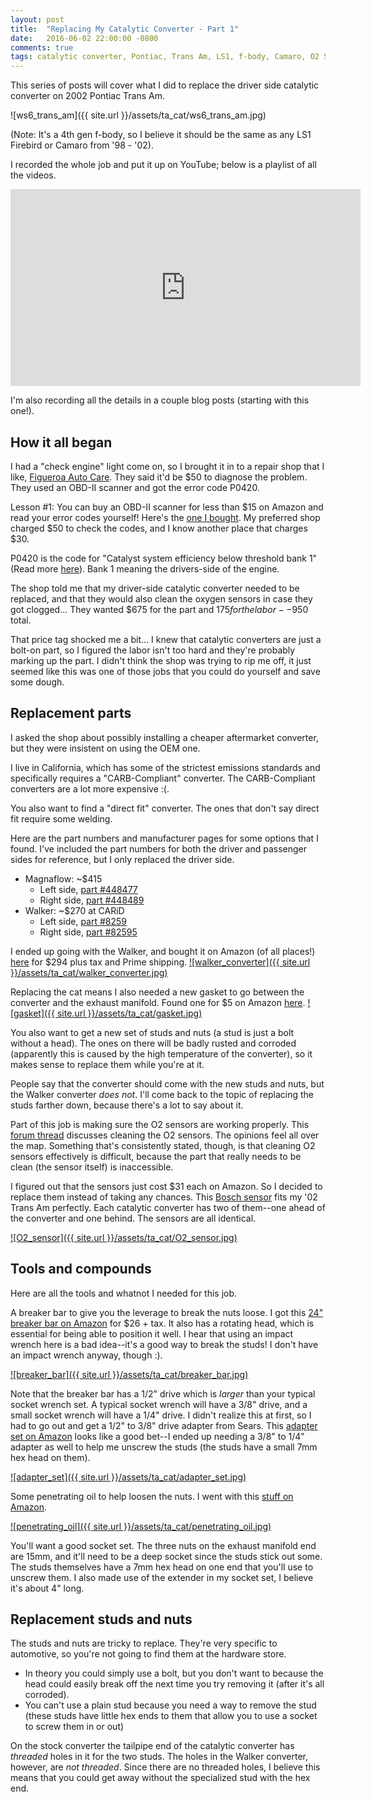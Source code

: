 ```yaml
---
layout: post
title:  "Replacing My Catalytic Converter - Part 1"
date:   2016-06-02 22:00:00 -0800
comments: true
tags: catalytic converter, Pontiac, Trans Am, LS1, f-body, Camaro, O2 Sensor, replace, gasket, exhaust
---
```


This series of posts will cover what I did to replace the driver side catalytic converter on 2002 Pontiac Trans Am. 

![ws6_trans_am]({{ site.url }}/assets/ta_cat/ws6_trans_am.jpg)

(Note: It's a 4th gen f-body, so I believe it should be the same as any LS1 Firebird or Camaro from '98 - '02).

I recorded the whole job and put it up on YouTube; below is a playlist of all the videos.

<iframe width="560" height="315" src="https://www.youtube.com/embed/videoseries?list=PL5ZijMzZWWhe09WfR8lttnx4CrMRcafPm" frameborder="0" allowfullscreen></iframe>

I'm also recording all the details in a couple blog posts (starting with this one!).

## How it all began
I had a "check engine" light come on, so I brought it in to a repair shop that I like, [Figueroa Auto Care](http://www.yelp.com/biz/figueroa-street-complete-auto-care-santa-barbara "Figueroa Auto Care on Yelp"). They said it'd be $50 to diagnose the problem. They used an OBD-II scanner and got the error code P0420. 

<div class="message">
Lesson #1: You can buy an OBD-II scanner for less than $15 on Amazon and read your error codes yourself! Here's the <a href="http://amzn.to/1YKw7jY">one I bought</a>. My preferred shop charged $50 to check the codes, and I know another place that charges $30.
</div>

P0420 is the code for "Catalyst system efficiency below threshold bank 1" (Read more [here](http://www.obd-codes.com/p0420)). Bank 1 meaning the drivers-side of the engine.

The shop told me that my driver-side catalytic converter needed to be replaced, and that they would also clean the oxygen sensors in case they got clogged... They wanted $675 for the part and $175 for the labor--$950 total. 

That price tag shocked me a bit... I knew that catalytic converters are just a bolt-on part, so I figured the labor isn't too hard and they're probably marking up the part. I didn't think the shop was trying to rip me off, it just seemed like this was one of those jobs that you could do yourself and save some dough.

## Replacement parts
I asked the shop about possibly installing a cheaper aftermarket converter, but they were insistent on using the OEM one.  

I live in California, which has some of the strictest emissions standards and specifically requires a "CARB-Compliant" converter. The CARB-Compliant converters are a lot more expensive :(.

You also want to find a "direct fit" converter. The ones that don't say direct fit require some welding.

Here are the part numbers and manufacturer pages for some options that I found. I've included the part numbers for both the driver and passenger sides for reference, but I only replaced the driver side.

* Magnaflow:	~$415
  * Left side, [part #448477](https://www.magnaflow.com/products?partNumber=448477)
  * Right side, [part #448489](https://www.magnaflow.com/products?partNumber=448489)
* Walker:	~$270 at CARiD
  * Left side, [part #8259](http://www.walkerexhaust.com/catalog/carb-converters/e-catalog-lookup/82598)
  * Right side, [part #82595](http://www.walkerexhaust.com/catalog/carb-converters/e-catalog-lookup/82595)

I ended up going with the Walker, and bought it on Amazon (of all places!) [here](http://amzn.to/1WzCBVc) for $294 plus tax and Prime shipping.
[![walker_converter]({{ site.url }}/assets/ta_cat/walker_converter.jpg)](http://amzn.to/1WzCBVc)

Replacing the cat means I also needed a new gasket to go between the converter and the exhaust manifold. Found one for $5 on Amazon [here](http://amzn.to/20XYCM3).
[![gasket]({{ site.url }}/assets/ta_cat/gasket.jpg)](http://amzn.to/20XYCM3)

You also want to get a new set of studs and nuts (a stud is just a bolt without a head). The ones on there will be badly rusted and corroded (apparently this is caused by the high temperature of the converter), so it makes sense to replace them while you're at it.

People say that the converter should come with the new studs and nuts, but the Walker converter *does not*. I'll come back to the topic of replacing the studs farther down, because there's a lot to say about it.

Part of this job is making sure the O2 sensors are working properly. This [forum thread](http://www.ford-trucks.com/forums/6076-can-you-clean-oxygen-sensor.html) discusses cleaning the O2 sensors. The opinions feel all over the map. Something that's consistently stated, though, is that cleaning O2 sensors effectively is difficult, because the part that really needs to be clean (the sensor itself) is inaccessible.

I figured out that the sensors just cost $31 each on Amazon. So I decided to replace them instead of taking any chances. This [Bosch sensor](http://amzn.to/1TO2lHB) fits my '02 Trans Am perfectly. Each catalytic converter has two of them--one ahead of the converter and one behind. The sensors are all identical.

[![O2_sensor]({{ site.url }}/assets/ta_cat/O2_sensor.jpg)](http://amzn.to/1TO2lHB)

## Tools and compounds

Here are all the tools and whatnot I needed for this job.

A breaker bar to give you the leverage to break the nuts loose. I got this [24" breaker bar on Amazon](http://amzn.to/20Y0NiC) for $26 + tax. It also has a rotating head, which is essential for being able to position it well. I hear that using an impact wrench here is a bad idea--it's a good way to break the studs! I don't have an impact wrench anyway, though :).

[![breaker_bar]({{ site.url }}/assets/ta_cat/breaker_bar.jpg)](http://amzn.to/20Y0NiC)

Note that the breaker bar has a 1/2" drive which is *larger* than your typical socket wrench set. A typical socket wrench will have a 3/8" drive, and a small socket wrench will have a 1/4" drive. I didn't realize this at first, so I had to go out and get a 1/2" to 3/8" drive adapter from Sears. This [adapter set on Amazon](http://amzn.to/1TO1RBq) looks like a good bet--I ended up needing a 3/8" to 1/4" adapter as well to help me unscrew the studs (the studs have a small 7mm hex head on them).

[![adapter_set]({{ site.url }}/assets/ta_cat/adapter_set.jpg)](http://amzn.to/1TO1RBq)

Some penetrating oil to help loosen the nuts. I went with this [stuff on Amazon](http://amzn.to/1TTnLIT).

[![penetrating_oil]({{ site.url }}/assets/ta_cat/penetrating_oil.jpg)](http://amzn.to/1TTnLIT)

You'll want a good socket set. The three nuts on the exhaust manifold end are 15mm, and it'll need to be a deep socket since the studs stick out some. The studs themselves have a 7mm hex head on one end that you'll use to unscrew them. I also made use of the extender in my socket set, I believe it's about 4" long.

## Replacement studs and nuts
The studs and nuts are tricky to replace. They're very specific to automotive, so you're not going to find them at the hardware store.

* In theory you could simply use a bolt, but you don't want to because the head could easily break off the next time you try removing it (after it's all corroded).
* You can't use a plain stud because you need a way to remove the stud (these studs have little hex ends to them that allow you to use a socket to screw them in or out)

On the stock converter the tailpipe end of the catalytic converter has *threaded* holes in it for the two studs. The holes in the Walker converter, however, are *not threaded*. Since there are no threaded holes, I believe this means that you could get away without the specialized stud with the hex end. 
      